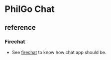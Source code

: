 # PhilGo Chat

## reference

### Firechat

* See [firechat](https://firechat.firebaseapp.com/) to know how chat app should be.
